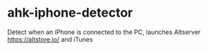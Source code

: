 # ahk-iphone-detector
Detect when an iPhone is connected to the PC, launches Altserver https://altstore.io/ and iTunes 
